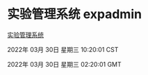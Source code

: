 # 实验管理系统 expadmin
[实验管理系统](http://59.174.25.134:56808/expadmin-782313d2-e1b1-4ea7-932e-3a55e6a1a4d0/)

2022年 03月 30日 星期三 10:20:01 CST

2022年 03月 30日 星期三 02:20:01 GMT
